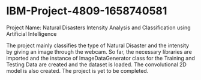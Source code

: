 # IBM-Project-4809-1658740581
Project Name: Natural Disasters Intensity Analysis and Classification using Artificial Intelligence

The project mainly classifies the type of Natural Disaster and the intensity by giving an image through the webcam. So far, the necessary libraries are imported and the instance of ImageDataGenerator class for the Training and Testing Data are created and the dataset is loaded. The convolutional 2D model is also created. The project is yet to be completed.
